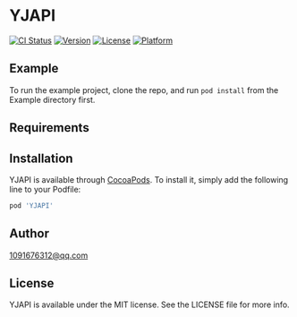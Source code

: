 # YJAPI

[![CI Status](https://img.shields.io/travis/1091676312@qq.com/YJAPI.svg?style=flat)](https://travis-ci.org/1091676312@qq.com/YJAPI)
[![Version](https://img.shields.io/cocoapods/v/YJAPI.svg?style=flat)](https://cocoapods.org/pods/YJAPI)
[![License](https://img.shields.io/cocoapods/l/YJAPI.svg?style=flat)](https://cocoapods.org/pods/YJAPI)
[![Platform](https://img.shields.io/cocoapods/p/YJAPI.svg?style=flat)](https://cocoapods.org/pods/YJAPI)

## Example

To run the example project, clone the repo, and run `pod install` from the Example directory first.

## Requirements

## Installation

YJAPI is available through [CocoaPods](https://cocoapods.org). To install
it, simply add the following line to your Podfile:

```ruby
pod 'YJAPI'
```

## Author

1091676312@qq.com

## License

YJAPI is available under the MIT license. See the LICENSE file for more info.
